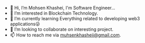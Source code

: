 -   👋 Hi, I’m Mohsen Khashei, I'm Software Engineer...
-   👀 I’m interested in Blockchain Technology.
-   🌱 I’m currently learning Everything related to developing web3 applications😜
-   💞️ I’m looking to collaborate on interesting project.
-   📫 How to reach me via [muhsenkhasheii@gmail.com](emailto:mohsenkhasheii@gmail.com).

<!---
mohsenkhashei/mohsenkhashei is a ✨ special ✨ repository because its `README.md` (this file) appears on your GitHub profile.
You can click the Preview link to take a look at your changes.
--->


